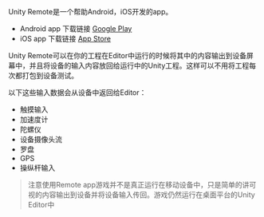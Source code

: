 Unity Remote是一个帮助Android，iOS开发的app。

- Android app 下载链接 [Google Play](https://play.google.com/store/apps/details?id=com.unity3d.genericremote)
- iOS app 下载链接 [App Store](https://itunes.apple.com/us/app/unity-remote-4/id871767552)

Unity Remote可以在你的工程在Editor中运行的时候将其中的内容输出到设备屏幕中，并且将设备的输入内容放回给运行中的Unity工程。这样可以不用将工程每次都打包到设备测试。

以下这些输入数据会从设备中返回给Editor：

- 触摸输入
- 加速度计
- 陀螺仪
- 设备摄像头流
- 罗盘
- GPS
- 操纵杆输入

> 注意使用Remote app游戏并不是真正运行在移动设备中，只是简单的讲可视的内容输出到设备并将设备输入传回。游戏仍然运行在桌面平台的Unity Editor中